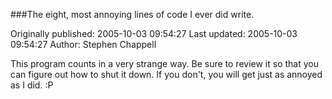 ###The eight, most annoying lines of code I ever did write.

Originally published: 2005-10-03 09:54:27
Last updated: 2005-10-03 09:54:27
Author: Stephen Chappell

This program counts in a very strange way. Be sure to review it so that you can figure out how to shut it down. If you don't, you will get just as annoyed as I did. :P